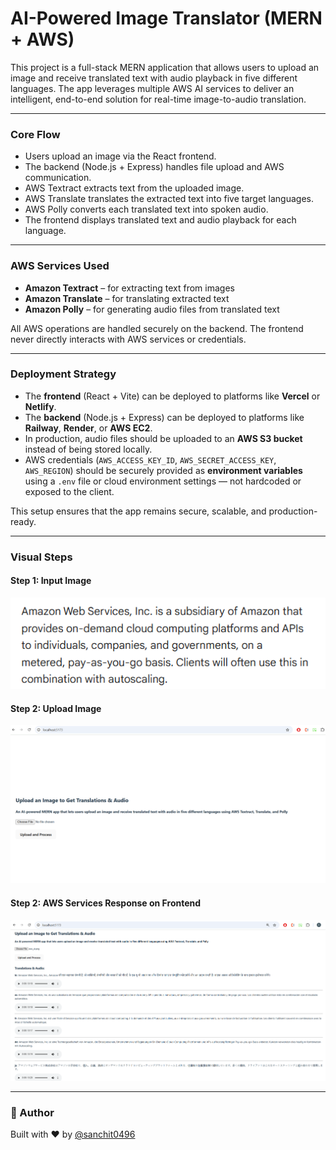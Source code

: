 # AI-Powered Image Translator (MERN + AWS)

This project is a full-stack MERN application that allows users to upload an image and receive translated text with audio playback in five different languages. The app leverages multiple AWS AI services to deliver an intelligent, end-to-end solution for real-time image-to-audio translation.

---

### Core Flow

- Users upload an image via the React frontend.
- The backend (Node.js + Express) handles file upload and AWS communication.
- AWS Textract extracts text from the uploaded image.
- AWS Translate translates the extracted text into five target languages.
- AWS Polly converts each translated text into spoken audio.
- The frontend displays translated text and audio playback for each language.

---

### AWS Services Used

- **Amazon Textract** – for extracting text from images
- **Amazon Translate** – for translating extracted text
- **Amazon Polly** – for generating audio files from translated text

All AWS operations are handled securely on the backend. The frontend never directly interacts with AWS services or credentials.

---

### Deployment Strategy

- The **frontend** (React + Vite) can be deployed to platforms like **Vercel** or **Netlify**.
- The **backend** (Node.js + Express) can be deployed to platforms like **Railway**, **Render**, or **AWS EC2**.
- In production, audio files should be uploaded to an **AWS S3 bucket** instead of being stored locally.
- AWS credentials (`AWS_ACCESS_KEY_ID`, `AWS_SECRET_ACCESS_KEY`, `AWS_REGION`) should be securely provided as **environment variables** using a `.env` file or cloud environment settings — not hardcoded or exposed to the client.

This setup ensures that the app remains secure, scalable, and production-ready.

---

### Visual Steps

#### Step 1: Input Image  
![step1](assets/aws_ai.png)

#### Step 2: Upload Image  
![step2](assets/pic1.png)

#### Step 2: AWS Services Response on Frontend  
![step3](assets/pic2.png)

---

### 🧾 Author

Built with ❤️ by [@sanchit0496](https://github.com/sanchit0496)
